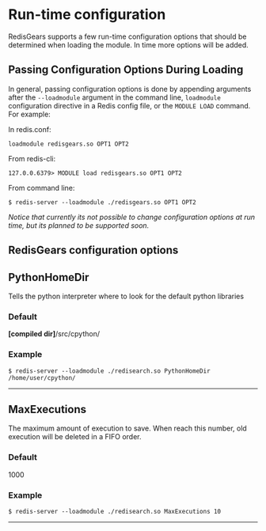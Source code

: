 # Run-time configuration

RedisGears supports a few run-time configuration options that should be determined when loading the module. In time more options will be added.

## Passing Configuration Options During Loading

In general, passing configuration options is done by appending arguments after the `--loadmodule` argument in the command line, `loadmodule` configuration directive in a Redis config file, or the `MODULE LOAD` command. For example:

In redis.conf:

```
loadmodule redisgears.so OPT1 OPT2
```

From redis-cli:

```
127.0.0.6379> MODULE load redisgears.so OPT1 OPT2
```

From command line:

```
$ redis-server --loadmodule ./redisgears.so OPT1 OPT2
```

*Notice that currently its not possible to change configuration options at run time, but its planned to be supported soon.*

## RedisGears configuration options

## PythonHomeDir

Tells the python interpreter where to look for the default python libraries

### Default

**[compiled dir]**/src/cpython/

### Example

```
$ redis-server --loadmodule ./redisearch.so PythonHomeDir /home/user/cpython/
```

---

## MaxExecutions

The maximum amount of execution to save. When reach this number, old execution will be deleted in a FIFO order.

### Default

1000

### Example

```
$ redis-server --loadmodule ./redisearch.so MaxExecutions 10
```

---
